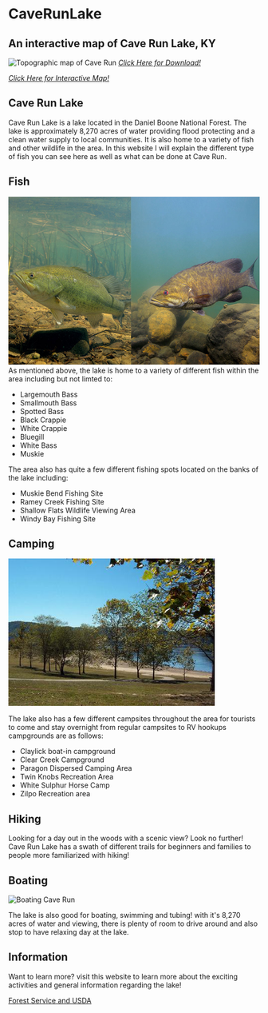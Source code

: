 # CaveRunLake
## An interactive map of Cave Run Lake, KY
![Topographic map of Cave Run](CaveRunLakeTopoFixed.jpg)
*[Click Here for Download!](CaveRunLakeTopoFixed.pdf)*

*[Click Here for Interactive Map!](map.html)*
## Cave Run Lake
Cave Run Lake is a lake located in the Daniel Boone National Forest. The lake is approximately 8,270 acres of water providing flood protecting and a clean water supply to local communities. It is also home to a variety of fish and other wildlife in the area. In this website I will explain the different type of fish you can see here as well as what can be done at Cave Run.
## Fish
![Largemouth and Smallmouth Bass](largemouth-smallmouth-bass.jpg)
As mentioned above, the lake is home to a variety of different fish within the area including but not limted to:
* Largemouth Bass
* Smallmouth Bass
*  Spotted Bass
* Black Crappie
* White Crappie
* Bluegill
* White Bass
* Muskie 

The area also has quite a few different fishing spots located on the banks of the lake including:
* Muskie Bend Fishing Site
* Ramey Creek Fishing Site
* Shallow Flats Wildlife Viewing Area
* Windy Bay Fishing Site
## Camping
![Twin Knobs Recreation Area](TwinKnobs.jpg)

The lake also has a few different campsites throughout the area for tourists to come and stay overnight from regular campsites to RV hookups campgrounds are as follows:
* Claylick boat-in campground
* Clear Creek Campground
* Paragon Dispersed Camping Area
* Twin Knobs Recreation Area 
* White Sulphur Horse Camp
* Zilpo Recreation area 


## Hiking
Looking for a day out in the woods with a scenic view? Look no further! Cave Run Lake has a swath of different trails for beginners and families to people more familiarized with hiking! 
## Boating
![Boating Cave Run](https://i.pinimg.com/originals/5e/86/85/5e8685afed3d724b59916634a04def2f.jpg)

The lake is also good for boating, swimming and tubing! with it's 8,270 acres of water and viewing, there is plenty of room to drive around and also stop to have relaxing day at the lake.
## Information
Want to learn more? visit this website to learn more about the exciting activities and general information regarding the lake! 

[Forest Service and USDA](https://www.fs.usda.gov/recarea/dbnf/recreation/recarea/?recid=39320)
